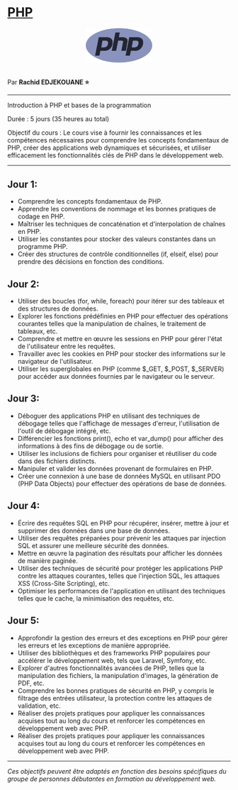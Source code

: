 # [PHP](https://www.php.net/manual/fr/)

<center>
<img src="./img/php-logo.png" width="150">
</center>

<br>

Par **Rachid EDJEKOUANE ⭐️**

---

Introduction à PHP et bases de la programmation

Durée : 5 jours (35 heures au total)

Objectif du cours : Le cours vise à fournir les connaissances et les compétences nécessaires pour comprendre les concepts fondamentaux de PHP, créer des applications web dynamiques et sécurisées, et utiliser efficacement les fonctionnalités clés de PHP dans le développement web.

---

## Jour 1:

-   Comprendre les concepts fondamentaux de PHP.
-   Apprendre les conventions de nommage et les bonnes pratiques de codage en PHP.
-   Maîtriser les techniques de concaténation et d'interpolation de chaînes en PHP.
-   Utiliser les constantes pour stocker des valeurs constantes dans un programme PHP.
-   Créer des structures de contrôle conditionnelles (if, elseif, else) pour prendre des décisions en fonction des conditions.

## Jour 2:

-   Utiliser des boucles (for, while, foreach) pour itérer sur des tableaux et des structures de données.
-   Explorer les fonctions prédéfinies en PHP pour effectuer des opérations courantes telles que la manipulation de chaînes, le traitement de tableaux, etc.
-   Comprendre et mettre en œuvre les sessions en PHP pour gérer l'état de l'utilisateur entre les requêtes.
-   Travailler avec les cookies en PHP pour stocker des informations sur le navigateur de l'utilisateur.
-   Utiliser les superglobales en PHP (comme $_GET, $_POST, $_SERVER) pour accéder aux données fournies par le navigateur ou le serveur.

## Jour 3:

-   Déboguer des applications PHP en utilisant des techniques de débogage telles que l'affichage de messages d'erreur, l'utilisation de l'outil de débogage intégré, etc.
-   Différencier les fonctions print(), echo et var_dump() pour afficher des informations à des fins de débogage ou de sortie.
-   Utiliser les inclusions de fichiers pour organiser et réutiliser du code dans des fichiers distincts.
-   Manipuler et valider les données provenant de formulaires en PHP.
-   Créer une connexion à une base de données MySQL en utilisant PDO (PHP Data Objects) pour effectuer des opérations de base de données.

## Jour 4:

-   Écrire des requêtes SQL en PHP pour récupérer, insérer, mettre à jour et supprimer des données dans une base de données.
-   Utiliser des requêtes préparées pour prévenir les attaques par injection SQL et assurer une meilleure sécurité des données.
-   Mettre en œuvre la pagination des résultats pour afficher les données de manière paginée.
-   Utiliser des techniques de sécurité pour protéger les applications PHP contre les attaques courantes, telles que l'injection SQL, les attaques XSS (Cross-Site Scripting), etc.
-   Optimiser les performances de l'application en utilisant des techniques telles que le cache, la minimisation des requêtes, etc.

## Jour 5:

-   Approfondir la gestion des erreurs et des exceptions en PHP pour gérer les erreurs et les exceptions de manière appropriée.
-   Utiliser des bibliothèques et des frameworks PHP populaires pour accélérer le développement web, tels que Laravel, Symfony, etc.
-   Explorer d'autres fonctionnalités avancées de PHP, telles que la manipulation des fichiers, la manipulation d'images, la génération de PDF, etc.
-   Comprendre les bonnes pratiques de sécurité en PHP, y compris le filtrage des entrées utilisateur, la protection contre les attaques de validation, etc.
-   Réaliser des projets pratiques pour appliquer les connaissances acquises tout au long du cours et renforcer les compétences en développement web avec PHP.
-   Réaliser des projets pratiques pour appliquer les connaissances acquises tout au long du cours et renforcer les compétences en développement web avec PHP.

---

_Ces objectifs peuvent être adaptés en fonction des besoins spécifiques du groupe de personnes débutantes en formation au développement web._
